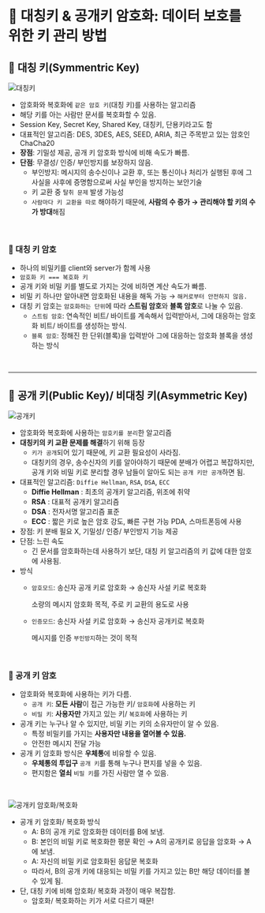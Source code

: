 # 📑 대칭키 & 공개키 암호화: 데이터 보호를 위한 키 관리 방법

## 🔑 대칭 키(Symmentric Key)

![대칭키](https://velog.velcdn.com/images/aroo_ming/post/9db60d15-da0f-4e91-9fd1-1c747b57b7f0/image.png)
- 암호화와 복호화에 `같은 암호 키`(대칭 키)를 사용하는 알고리즘
- 해당 키를 아는 사람만 문서를 복호화할 수 있음.
- Session Key, Secret Key, Shared Key, 대칭키, 단용키라고도 함
- 대표적인 알고리즘: DES, 3DES, AES, SEED, ARIA, 최근 주목받고 있는 암호인 ChaCha20
- **장점**: 기밀성 제공, 공개 키 암호화 방식에 비해 속도가 빠름.
- **단점**: 무결성/ 인증/ 부인방지를 보장하지 않음.
    - 부인방지: 메시지의 송수신이나 교환 후, 또는 통신이나 처리가 실행된 후에 그 사실을 사후에 증명함으로써 사실 부인을 방지하는 보안기술
    - 키 교환 중 `탈취 문제` 발생 가능성
    - `사람마다 키 교환을 따로` 해야하기 때문에, **사람의 수 증가 → 관리해야 할 키의 수가 방대**해짐

<br />

### 🔐 대칭 키 암호

- 하나의 비밀키를 client와 server가 함께 사용
- `암호화 키 === 복호화 키`
- 공개 키와 비밀 키를 별도로 가지는 것에 비하면 계산 속도가 빠름.
- 비밀 키 하나만 알아내면 암호화된 내용을 해독 가능 → `해커로부터 안전하지 않음.`
- 대칭 키 암호는 `암호화하는 단위`에 따라 **스트림 암호**와 **블록 암호**로 나눌 수 있음.
    - `스트림 암호`: 연속적인 비트/ 바이트를 계속해서 입력받아서, 그에 대응하는 암호화 비트/ 바이트를 생성하는 방식.
    - `블록 암호`: 정해진 한 단위(블록)을 입력받아 그에 대응하는 암호화 블록을 생성하는 방식

<br />

---

## 🔑 공개 키(Public Key)/ 비대칭 키(Asymmetric Key)

![공개키](https://velog.velcdn.com/images/aroo_ming/post/a185df53-2ddd-4c4e-b575-21e398d19c9b/image.png)
- 암호화와 복호화에 사용하는 `암호키를 분리`한 알고리즘
- **대칭키의 키 교환 문제를 해결**하기 위해 등장
    - `키가 공개`되어 있기 때문에, 키 교환 필요성이 사라짐.
    - 대칭키의 경우, 송수신자의 키를 알아야하기 때문에 분배가 어렵고 복잡하지만, 공개 키와 비밀 키로 분리할 경우 남들이 알아도 되는 `공개 키만 공개`하면 됨.
- 대표적인 알고리즘: `Diffie Hellman`, `RSA`, `DSA`, `ECC`
    - **Diffie Hellman** : 최초의 공개키 알고리즘, 위조에 취약
    - **RSA** : 대표적 공개키 알고리즘
    - **DSA** : 전자서명 알고리즘 표준
    - **ECC** : 짧은 키로 높은 암호 강도, 빠른 구현 가능 PDA, 스마트폰등에 사용
- 장점: 키 분배 필요 X, 기밀성/ 인증/ 부인방지 기능 제공
- 단점: 느린 속도
    - 긴 문서를 암호화하는데 사용하기 보단, 대칭 키 알고리즘의 키 값에 대한 암호에 사용됨.
- 방식
    - `암호모드`: 송신자 공개 키로 암호화 → 송신자 사설 키로 복호화
        
        소량의 메시지 암호화 목적, 주로 키 교환의 용도로 사용
        
    - `인증모드`: 송신자 사설 키로 암호화 → 송신자 공개키로 복호화
        
        메시지를 인증 `부인방지`하는 것이 목적
        
<br />

### 🔐 공개 키 암호

- 암호화와 복호화에 사용하는 키가 다름.
    - `공개 키`: **모든 사람**이 접근 가능한 키/ `암호화`에 사용하는 키
    - `비밀 키`: **사용자만** 가지고 있는 키/ `복호화`에 사용하는 키
- 공개 키는 누구나 알 수 있지만, 비밀 키는 키의 소유자만이 알 수 있음.
    - 특정 비밀키를 가지는 **사용자만 내용을 열어볼 수 있음.**
    - 안전한 메시지 전달 가능
- 공개 키 암호화 방식은 **우체통**에 비유할 수 있음.
    - **우체통의 투입구** `공개 키`를 통해 누구나 편지를 넣을 수 있음.
    - 편지함은 **열쇠** `비밀 키`를 가진 사람만 열 수 있음.

<br />

![공개키 암호화/복호화](https://velog.velcdn.com/images/aroo_ming/post/d1e93127-8d0c-49ba-a7e0-c87635b371bd/image.png)

- 공개 키 암호화/ 복호화 방식
    - A: B의 공개 키로 암호화한 데이터를 B에 보냄.
    - B: 본인의 비밀 키로 복호화한 평문 확인 → A의 공개키로 응답을 암호화 → A에 보냄.
    - A: 자신의 비밀 키로 암호화된 응답문 복호화
    - 따라서, B의 공개 키에 대응되는 비밀 키를 가지고 있는 B만 해당 데이터를 볼 수 있게 됨.
- 단, 대칭 키에 비해 암호화/ 복호화  과정이 매우 복잡함.
    - 암호화/ 복호화하는 키가 서로 다르기 때문!